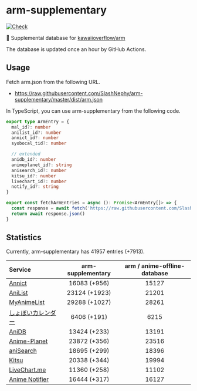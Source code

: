# arm-supplementary

[![Check](https://github.com/SlashNephy/arm-supplementary/actions/workflows/check-node.yml/badge.svg)](https://github.com/SlashNephy/arm-supplementary/actions/workflows/check-node.yml)

💊 Supplemental database for [kawaiioverflow/arm](https://github.com/kawaiioverflow/arm)

The database is updated once an hour by GitHub Actions.

## Usage

Fetch arm.json from the following URL.

- https://raw.githubusercontent.com/SlashNephy/arm-supplementary/master/dist/arm.json

In TypeScript, you can use arm-supplementary from the following code.

```TypeScript
export type ArmEntry = {
  mal_id?: number
  anilist_id?: number
  annict_id?: number
  syobocal_tid?: number

  // extended
  anidb_id?: number
  animeplanet_id?: string
  anisearch_id?: number
  kitsu_id?: number
  livechart_id?: number
  notify_id?: string
}

export const fetchArmEntries = async (): Promise<ArmEntry[]> => {
  const response = await fetch('https://raw.githubusercontent.com/SlashNephy/arm-supplementary/master/dist/arm.json')
  return await response.json()
}
```

## Statistics

Currently, arm-supplementary has 41957 entries (+7913).

| Service                                     | arm-supplementary | arm / anime-offline-database |
| :------------------------------------------ | :---------------: | :--------------------------: |
| [Annict](https://annict.com)                |   16083 (+956)    |            15127             |
| [AniList](https://anilist.co)               |   23124 (+1923)   |            21201             |
| [MyAnimeList](https://myanimelist.net)      |   29288 (+1027)   |            28261             |
| [しょぼいカレンダー](https://cal.syoboi.jp) |    6406 (+191)    |             6215             |
| [AniDB](https://anidb.net)                  |   13424 (+233)    |            13191             |
| [Anime-Planet](https://anime-planet.com)    |   23872 (+356)    |            23516             |
| [aniSearch](https://anisearch.com)          |   18695 (+299)    |            18396             |
| [Kitsu](https://kitsu.io)                   |   20338 (+344)    |            19994             |
| [LiveChart.me](https://livechart.me)        |   11360 (+258)    |            11102             |
| [Anime Notifier](https://notify.moe)        |   16444 (+317)    |            16127             |
